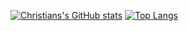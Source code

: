 [![Christians's GitHub stats](https://github-readme-stats.vercel.app/api?username=ctran4347&include_all_commits=true&count_private=true)](https://github.com/ctran4347/github-readme-stats)
[![Top Langs](https://https://github-readme-stats.vercel.app/api/top-langs/?username=anuraghazra&layout=compact&count_private=true)](https://github.com/anuraghazra/github-readme-stats)
